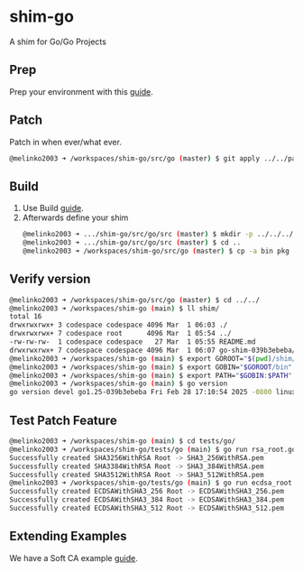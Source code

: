 # shim-go
A shim for Go/Go Projects 

## Prep
Prep your environment with this [guide](PREP.md).

## Patch
Patch in when ever/what ever.
```bash
@melinko2003 ➜ /workspaces/shim-go/src/go (master) $ git apply ../../patches/go/p1.patch
```
## Build
1) Use Build [guide](BUILD.md). 
2) Afterwards define your shim 
    ```bash
    @melinko2003 ➜ .../shim-go/src/go/src (master) $ mkdir -p ../../../shim/go-shim-$(git rev-parse --short HEAD)
    @melinko2003 ➜ .../shim-go/src/go/src (master) $ cd ..
    @melinko2003 ➜ /workspaces/shim-go/src/go (master) $ cp -a bin pkg src misc lib ../../shim/go-shim-$(git rev-parse --short HEAD)/
    ```
## Verify version
```bash
@melinko2003 ➜ /workspaces/shim-go/src/go (master) $ cd ../../
@melinko2003 ➜ /workspaces/shim-go (main) $ ll shim/
total 16
drwxrwxrwx+ 3 codespace codespace 4096 Mar  1 06:03 ./
drwxrwxrwx+ 7 codespace root      4096 Mar  1 05:54 ../
-rw-rw-rw-  1 codespace codespace   27 Mar  1 05:55 README.md
drwxrwxrwx+ 7 codespace codespace 4096 Mar  1 06:07 go-shim-039b3ebeba/
@melinko2003 ➜ /workspaces/shim-go (main) $ export GOROOT="$(pwd)/shim/go-shim-039b3ebeba"
@melinko2003 ➜ /workspaces/shim-go (main) $ export GOBIN="$GOROOT/bin"
@melinko2003 ➜ /workspaces/shim-go (main) $ export PATH="$GOBIN:$PATH"
@melinko2003 ➜ /workspaces/shim-go (main) $ go version
go version devel go1.25-039b3ebeba Fri Feb 28 17:10:54 2025 -0800 linux/amd64
```
## Test Patch Feature
```bash
@melinko2003 ➜ /workspaces/shim-go (main) $ cd tests/go/
@melinko2003 ➜ /workspaces/shim-go/tests/go (main) $ go run rsa_root.go 
Successfully created SHA3256WithRSA Root -> SHA3_256WithRSA.pem
Successfully created SHA3384WithRSA Root -> SHA3_384WithRSA.pem
Successfully created SHA3512WithRSA Root -> SHA3_512WithRSA.pem
@melinko2003 ➜ /workspaces/shim-go/tests/go (main) $ go run ecdsa_root.go 
Successfully created ECDSAWithSHA3_256 Root -> ECDSAWithSHA3_256.pem
Successfully created ECDSAWithSHA3_384 Root -> ECDSAWithSHA3_384.pem
Successfully created ECDSAWithSHA3_512 Root -> ECDSAWithSHA3_512.pem
```
## Extending Examples
We have a Soft CA example [guide](EXTRA.md).
